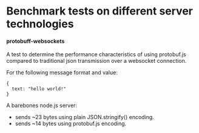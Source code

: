 Benchmark tests on different server technologies
=============================

#### protobuff-websockets
A test to determine the performance characteristics of using protobuf.js compared to traditional json transmission over a websocket connection.

For the following message format and value:
```
{
  text: "hello world!"
}
```

A barebones node.js server:
- sends ~23 bytes using plain JSON.stringify() encoding.
- sends ~14 bytes using protobuf.js encoding.
